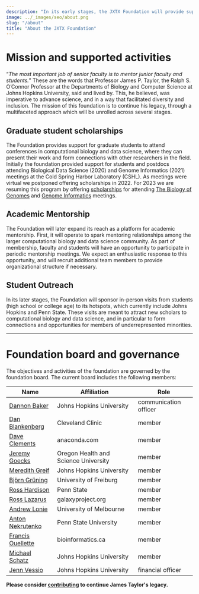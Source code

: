 ```yaml
---
description: "In its early stages, the JXTX Foundation will provide support for graduate students to attend conferences in computational biology and data science, where they can present their work and form connections with other researchers in the field."
image: ../_images/seo/about.png
slug: "/about"
title: "About the JXTX Foundation"
---
```


# Mission and supported activities
“*The most important job of senior faculty is to mentor junior faculty and students.*” These are the words that Professor James P. Taylor, the Ralph S. O’Connor Professor at the Departments of Biology and Computer Science at Johns Hopkins University, said and lived by. This, he believed, was imperative to advance science, and in a way that facilitated diversity and inclusion. The mission of this foundation is to continue his legacy, through a multifaceted approach which will be unrolled across several stages.

## Graduate student scholarships
The Foundation provides support for graduate students to attend conferences in computational biology and data science, where they can present their work and form connections with other researchers in the field. Initially the foundation provided support for students and postdocs attending Biological Data Science (2020) and Genome Informatics (2021) meetings at the Cold Spring Harbor Laboratory (CSHL). As meetings were virtual we postponed offering scholarships in 2022. For 2023 we are resuming this program by offering [scholarships](/scholarships) for attending [The Biology of Genomes](https://meetings.cshl.edu/meetings.aspx?meet=GENOME&year=23) and [Genome Informatics](https://meetings.cshl.edu/meetings.aspx?meet=INFO&year=23) meetings. 

## Academic Mentorship
The Foundation will later expand its reach as a platform for academic mentorship. First, it will operate to spark mentoring relationships among the larger computational biology and data science community. As part of membership, faculty and students will have an opportunity to participate in periodic mentorship meetings. We expect an enthusiastic response to this opportunity, and will recruit additional team members to provide organizational structure if necessary.

## Student Outreach
In its later stages, the Foundation will sponsor in-person visits from students (high school or college age) to its hotspots, which currently include Johns Hopkins and Penn State. These visits are meant to attract new scholars to computational biology and data science, and in particular to form connections and opportunities for members of underrepresented minorities.

-----

# Foundation board and governance

The objectives and activities of the foundation are governed by the foundation board. The current board includes the following members:


| Name	| Affiliation	| Role
|-----|-------------|--------
| [Dannon Baker](https://github.com/dannon)	| Johns Hopkins University |	communication officer |
| [Dan Blankenberg](https://www.lerner.ccf.org/gmi/blankenberg/)	| Cleveland Clinic |	member |
| [Dave Clements](https://www.linkedin.com/in/clements)	| anaconda.com	| member |
| [Jeremy Goecks](https://www.ohsu.edu/people/jeremy-goecks-phd) |	Oregon Health and Science University	| member |
| [Meredith Greif](https://soc.jhu.edu/directory/meredith-greif/) | Johns Hopkins University |	member |
| [Björn Grüning](https://github.com/bgruening)	| University of Freiburg | member |
| [Ross Hardison](https://science.psu.edu/bmb/people/rch8)	| Penn State | member |
| [Ross Lazarus](https://www.linkedin.com/in/rosslazarus/?originalSubdomain=au)	| galaxyproject.org	| member |
| [Andrew Lonie](https://www.melbournebioinformatics.org.au/people/andrew-lonie/) | University of Melbourne	| member |
| [Anton Nekrutenko](https://nekrut.github.io/lab_site/)	| Penn State University |	member |
| [Francis Ouellette](https://www.linkedin.com/in/francisouellette/?originalSubdomain=ca) |  bioinformatics.ca | member |
| [Michael Schatz](https://schatz-lab.org/) | Johns Hopkins	University | member |
| [Jenn Vessio](https://www.linkedin.com/in/jennifer-vessio-0a240888/) |	Johns Hopkins	University | financial officer |



**Please consider [contributing][1] to continue James Taylor's legacy.**

[1]: https://give.communityfunded.com/o/eberly/i/eberly-college-of-science/s/jtech#CommunityI39hubL9i
